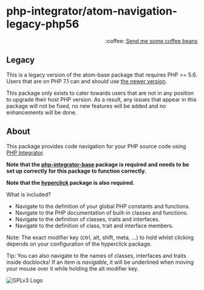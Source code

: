 # php-integrator/atom-navigation-legacy-php56
<p align="right">
:coffee:
<a href="https://www.paypal.com/cgi-bin/webscr?cmd=_s-xclick&hosted_button_id=YKTNLZCRHMRTJ">Send me some coffee beans</a>
</p>

## Legacy
This is a legacy version of the atom-base package that requires PHP >= 5.6. Users that are on PHP 7.1 can and should use [the newer version](https://github.com/php-integrator/atom-base).

This package only exists to cater towards users that are not in any position to upgrade their host PHP version. As a result, any issues that appear in this package will not be fixed, no new features will be added and no enhancements will be done.

## About
This package provides code navigation for your PHP source code using [PHP Integrator](https://github.com/php-integrator/atom-base).

**Note that the [php-integrator-base](https://github.com/php-integrator/atom-base-legacy-php56) package is required and needs to be set up correctly for this package to function correctly.**

**Note that the [hyperclick](https://github.com/facebooknuclide/hyperclick) package is also required.**

What is included?
  * Navigate to the definition of your global PHP constants and functions.
  * Navigate to the PHP documentation of built-in classes and functions.
  * Navigate to the definition of classes, traits and interfaces.
  * Navigate to the definition of class, trait and interface members.

Note: The exact modifier key (ctrl, alt, shift, meta, ...) to hold whilst clicking depends on your configuration of the hyperclick package.

Tip: You can also navigate to the names of classes, interfaces and traits inside docblocks! If an item is *navigable*, it will be underlined when moving your mouse over it while holding the alt modifier key.

![GPLv3 Logo](http://gplv3.fsf.org/gplv3-127x51.png)

